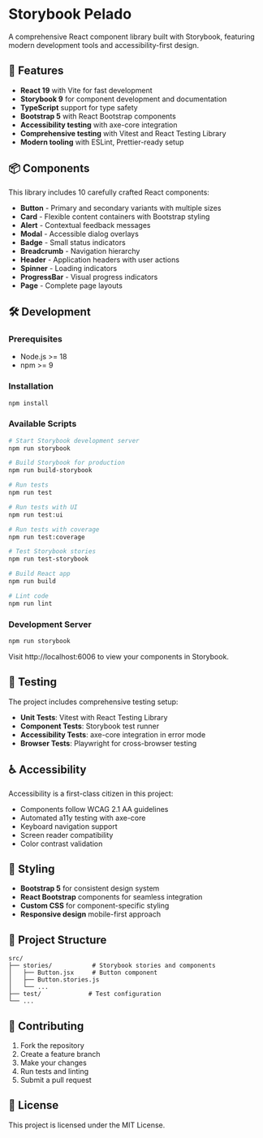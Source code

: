 # Storybook Pelado

A comprehensive React component library built with Storybook, featuring modern development tools and accessibility-first design.

## 🚀 Features

- **React 19** with Vite for fast development
- **Storybook 9** for component development and documentation
- **TypeScript** support for type safety
- **Bootstrap 5** with React Bootstrap components
- **Accessibility testing** with axe-core integration
- **Comprehensive testing** with Vitest and React Testing Library
- **Modern tooling** with ESLint, Prettier-ready setup

## 📦 Components

This library includes 10 carefully crafted React components:

- **Button** - Primary and secondary variants with multiple sizes
- **Card** - Flexible content containers with Bootstrap styling
- **Alert** - Contextual feedback messages
- **Modal** - Accessible dialog overlays
- **Badge** - Small status indicators
- **Breadcrumb** - Navigation hierarchy
- **Header** - Application headers with user actions
- **Spinner** - Loading indicators
- **ProgressBar** - Visual progress indicators
- **Page** - Complete page layouts

## 🛠 Development

### Prerequisites

- Node.js >= 18
- npm >= 9

### Installation

```bash
npm install
```

### Available Scripts

```bash
# Start Storybook development server
npm run storybook

# Build Storybook for production
npm run build-storybook

# Run tests
npm run test

# Run tests with UI
npm run test:ui

# Run tests with coverage
npm run test:coverage

# Test Storybook stories
npm run test-storybook

# Build React app
npm run build

# Lint code
npm run lint
```

### Development Server

```bash
npm run storybook
```

Visit http://localhost:6006 to view your components in Storybook.

## 🧪 Testing

The project includes comprehensive testing setup:

- **Unit Tests**: Vitest with React Testing Library
- **Component Tests**: Storybook test runner
- **Accessibility Tests**: axe-core integration in error mode
- **Browser Tests**: Playwright for cross-browser testing

## ♿ Accessibility

Accessibility is a first-class citizen in this project:

- Components follow WCAG 2.1 AA guidelines
- Automated a11y testing with axe-core
- Keyboard navigation support
- Screen reader compatibility
- Color contrast validation

## 🎨 Styling

- **Bootstrap 5** for consistent design system
- **React Bootstrap** components for seamless integration
- **Custom CSS** for component-specific styling
- **Responsive design** mobile-first approach

## 📁 Project Structure

```
src/
├── stories/           # Storybook stories and components
│   ├── Button.jsx     # Button component
│   ├── Button.stories.js
│   └── ...
├── test/             # Test configuration
└── ...
```

## 🤝 Contributing

1. Fork the repository
2. Create a feature branch
3. Make your changes
4. Run tests and linting
5. Submit a pull request

## 📄 License

This project is licensed under the MIT License.
